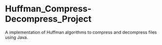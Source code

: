 # Huffman_Compress-Decompress_Project
A implementation of Huffman algorithms to compress and decompress files using Java.
